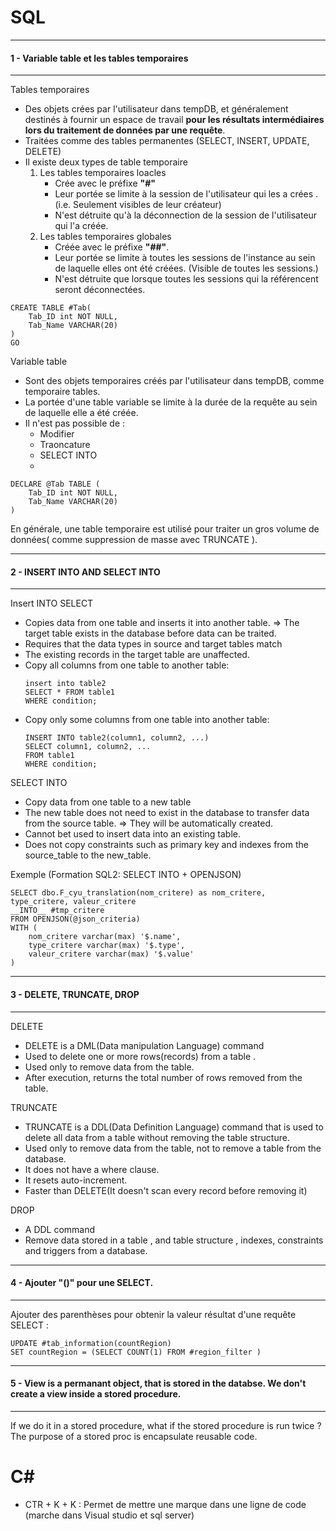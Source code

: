 # SQL
***
#### 1 - Variable table et les tables temporaires
***
Tables temporaires
- Des objets crées par l'utilisateur dans tempDB, et généralement destinés à fournir un espace de travail __pour les résultats intermédiaires lors du traitement de données par une requête__.
- Traitées comme des tables permanentes (SELECT, INSERT, UPDATE, DELETE)
- Il existe deux types de table temporaire
    1. Les tables temporaires loacles
        - Crée avec le préfixe  __"#"__
        - Leur portée se limite à la session de l'utilisateur qui les a crées . (i.e. Seulement visibles de leur créateur)
        - N'est détruite qu'à la déconnection de la session de l'utilisateur qui l'a créée.
    2. Les tables temporaires globales
        - Créée avec le préfixe __"##"__.
        - Leur portée se limite à toutes les sessions de l'instance au sein de laquelle elles ont été créées. (Visible de toutes les sessions.)
        - N'est détruite que lorsque toutes les sessions qui la référencent seront déconnectées.
```
CREATE TABLE #Tab(
    Tab_ID int NOT NULL,
    Tab_Name VARCHAR(20)    
)
GO
```
Variable table
- Sont des objets temporaires créés par l'utilisateur dans tempDB, comme temporaire tables.
- La portée d'une table variable se limite à la durée de la requête au sein de laquelle elle a été créée.
- Il n'est pas possible de :
    - Modifier
    - Traoncature
    - SELECT INTO
    - 
```
DECLARE @Tab TABLE ( 
    Tab_ID int NOT NULL, 
    Tab_Name VARCHAR(20)   
)
```

En générale, une table temporaire est utilisé pour traiter un gros volume de données( comme suppression de masse avec TRUNCATE ). 

***
#### 2 - INSERT INTO AND SELECT INTO
***
Insert INTO SELECT
- Copies data from one table and inserts it into another table. => The target table exists in the database before data can be traited.
- Requires that the data types in source and target tables match
- The existing records in the target table are unaffected.
- Copy all columns from one table to another table:
    ```
    insert into table2
    SELECT * FROM table1
    WHERE condition;
    ```
- Copy only some columns from one table into another table:
    ```
    INSERT INTO table2(column1, column2, ...)
    SELECT column1, column2, ...
    FROM table1
    WHERE condition;
    ```

SELECT INTO
- Copy data from one table to a new table
- The new table does not need to exist in the database to transfer data from the source table. => They will be automatically created.
- Cannot bet used to insert data into an existing table.
- Does not copy constraints such as primary key and indexes from the source_table to the new_table.

Exemple (Formation SQL2: SELECT INTO + OPENJSON)
```
SELECT dbo.F_cyu_translation(nom_critere) as nom_critere, type_critere, valeur_critere
__INTO__ #tmp_critere
FROM OPENJSON(@json_criteria)
WITH (
    nom_critere varchar(max) '$.name',
    type_critere varchar(max) '$.type',
    valeur_critere varchar(max) '$.value'
)

```
*** 
#### 3 - DELETE, TRUNCATE, DROP
*** 
DELETE
- DELETE is a DML(Data manipulation Language) command
- Used to delete one or more rows(records) from a table .
- Used only to remove data from the table.
- After execution, returns the total number of rows removed from the table.

TRUNCATE
- TRUNCATE is a DDL(Data Definition Language) command that is used to delete all data from a table without removing the table structure.
- Used only to remove data from the table, not to remove a table from the database.
- It does not have a where clause.
- It resets auto-increment.
- Faster than DELETE(It doesn't scan every record before removing it)

DROP
- A DDL command
- Remove data stored in a table , and table structure , indexes, constraints and triggers from a database.


***
#### 4 - Ajouter "()" pour une SELECT.
***
Ajouter des parenthèses pour obtenir la valeur résultat d'une requête SELECT :
```
UPDATE #tab_information(countRegion)
SET countRegion = (SELECT COUNT(1) FROM #region_filter )
```

***
#### 5 - View is a permanant object, that is stored in the databse. We don't create a view inside a stored procedure.
***
If we do it in a stored procedure, what if the stored procedure is run twice ?
The purpose of a stored proc is encapsulate reusable code.


# C#
- CTR + K + K : Permet de mettre une marque dans une ligne de code (marche dans Visual studio et sql server)



